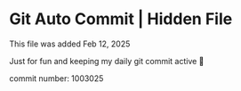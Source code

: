 # Git Auto Commit | Hidden File

This file was added Feb 12, 2025

Just for fun and keeping my daily git commit active 🤪

commit number: 1003025
